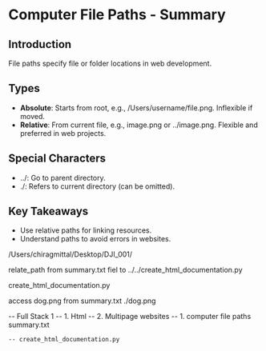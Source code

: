 # Computer File Paths - Summary

## Introduction
File paths specify file or folder locations in web development.

## Types
- **Absolute**: Starts from root, e.g., /Users/username/file.png. Inflexible if moved.
- **Relative**: From current file, e.g., image.png or ../image.png. Flexible and preferred in web projects.

## Special Characters
- ../: Go to parent directory.
- ./: Refers to current directory (can be omitted).

## Key Takeaways
- Use relative paths for linking resources.
- Understand paths to avoid errors in websites.


/Users/chiragmittal/Desktop/DJI_001/


relate_path from summary.txt fiel to  ../../create_html_documentation.py


create_html_documentation.py


access dog.png from summary.txt
./dog.png


-- Full Stack 1
    -- 1. Html
    -- 2. Multipage websites
        -- 1. computer file paths
            summary.txt

    -- create_html_documentation.py